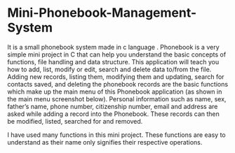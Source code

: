 # Mini-Phonebook-Management-System
It is a small phonebook system made in c language .
Phonebook is a very simple mini project in C that can help you understand the basic concepts of functions, file handling and data structure. This application will teach you how to add, list, modify or edit, search and delete data to/from the file. Adding new records, listing them, modifying them and updating, search for contacts saved, and deleting the phonebook records are the basic functions which make up the main menu of this Phonebook application (as shown in the main menu screenshot below). Personal information such as name, sex, father’s name, phone number, citizenship number, email and address are asked while adding a record into the Phonebook. These records can then be modified, listed, searched for and removed.

I have used many functions in this mini project. These functions are easy to understand as their name only signifies their respective operations.
